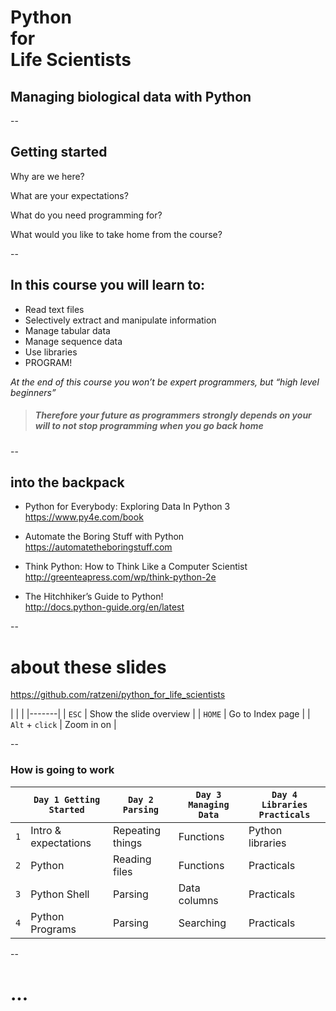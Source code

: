 # Python<br>for<br>Life Scientists
## Managing biological data with Python

--

## Getting started


Why are we here?

What are your expectations?

What do you need programming for?

What would you like to take home from the course?

--

## In this course you will learn to:

+ Read text files 
+ Selectively extract and manipulate information
+ Manage tabular data
+ Manage sequence data
+ Use libraries
+ PROGRAM!

*At the end of this course you won’t be expert programmers, but “high level beginners”*

> ##### Therefore your future as programmers strongly depends on your will to not stop programming when you go back home

--

## into the backpack

- Python for Everybody: Exploring Data In Python 3 <br>https://www.py4e.com/book

- Automate the Boring Stuff with Python<br>https://automatetheboringstuff.com 

- Think Python: How to Think Like a Computer Scientist<br>http://greenteapress.com/wp/think-python-2e

- The Hitchhiker’s Guide to Python!<br>http://docs.python-guide.org/en/latest

--

# about these slides
https://github.com/ratzeni/python_for_life_scientists

|  |  |
|-------|
| `ESC` |  Show the slide overview |
| `HOME` | Go to Index page |
| `Alt` + `click` | Zoom in on |

--

### How is going to work

|        | `Day 1 Getting Started`          | `Day 2 Parsing`     | `Day 3 Managing Data` | `Day 4 Libraries Practicals`  |
| --- | --- | --- | --- | ---|
| `1` | Intro & expectations | Repeating things  | Functions | Python libraries |
| `2` | Python | Reading files | Functions | Practicals |
| `3` | Python Shell | Parsing | Data columns | Practicals |
| `4` | Python Programs | Parsing | Searching | Practicals |

--

# ...

